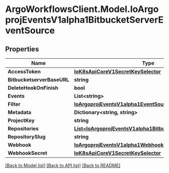 # ArgoWorkflowsClient.Model.IoArgoprojEventsV1alpha1BitbucketServerEventSource

## Properties

Name | Type | Description | Notes
------------ | ------------- | ------------- | -------------
**AccessToken** | [**IoK8sApiCoreV1SecretKeySelector**](IoK8sApiCoreV1SecretKeySelector.md) |  | [optional] 
**BitbucketserverBaseURL** | **string** |  | [optional] 
**DeleteHookOnFinish** | **bool** |  | [optional] 
**Events** | **List&lt;string&gt;** |  | [optional] 
**Filter** | [**IoArgoprojEventsV1alpha1EventSourceFilter**](IoArgoprojEventsV1alpha1EventSourceFilter.md) |  | [optional] 
**Metadata** | **Dictionary&lt;string, string&gt;** |  | [optional] 
**ProjectKey** | **string** |  | [optional] 
**Repositories** | [**List&lt;IoArgoprojEventsV1alpha1BitbucketServerRepository&gt;**](IoArgoprojEventsV1alpha1BitbucketServerRepository.md) |  | [optional] 
**RepositorySlug** | **string** |  | [optional] 
**Webhook** | [**IoArgoprojEventsV1alpha1WebhookContext**](IoArgoprojEventsV1alpha1WebhookContext.md) |  | [optional] 
**WebhookSecret** | [**IoK8sApiCoreV1SecretKeySelector**](IoK8sApiCoreV1SecretKeySelector.md) |  | [optional] 

[[Back to Model list]](../README.md#documentation-for-models) [[Back to API list]](../README.md#documentation-for-api-endpoints) [[Back to README]](../README.md)

